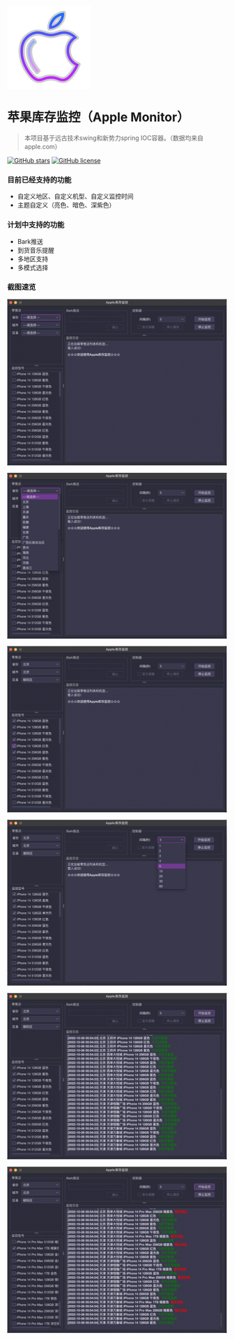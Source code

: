 


<a href="https://github.com/jkfaner/apple-monitor">
 <img alt="apple-monitor-Logo" src="https://github.com/jkfaner/apple-monitor/blob/master/image/icons8-mac-os-96.svg">
</a>

# 苹果库存监控（Apple Monitor）

> 本项目基于远古技术swing和新势力spring IOC容器。（数据均来自apple.com）

[![GitHub stars](https://img.shields.io/github/stars/jkfaner/apple-monitor.svg)](https://github.com/jkfaner/apple-monitor)
[![GitHub license](https://img.shields.io/github/license/jkfaner/apple-monitor.svg)](https://github.com/jkfaner/apple-monitor/LICENSE.txt)

### 目前已经支持的功能
+ 自定义地区、自定义机型、自定义监控时间
+ 主题自定义（亮色、暗色、深紫色）

### 计划中支持的功能
+ Bark推送
+ 到货音乐提醒
+ 多地区支持
+ 多模式选择

### 截图速览
<p align="center">
  <a href="https://github.com/jkfaner/apple-monitor/blob/master/image/main-window.png">
   <img alt="apple-monitor" src="https://github.com/jkfaner/apple-monitor/blob/master/image/main-window.png">
  </a>
</p>  
<p align="center">
  <a href="https://github.com/jkfaner/apple-monitor/blob/master/image/select-address.png">
   <img alt="apple-monitor" src="https://github.com/jkfaner/apple-monitor/blob/master/image/select-address.png">
  </a>
</p>  
<p align="center">
  <a href="https://github.com/jkfaner/apple-monitor/blob/master/image/select-model.png">
   <img alt="apple-monitor" src="https://github.com/jkfaner/apple-monitor/blob/master/image/select-model.png">
  </a>
</p>  
<p align="center">
  <a href="https://github.com/jkfaner/apple-monitor/blob/master/image/select-time.png">
   <img alt="apple-monitor" src="https://github.com/jkfaner/apple-monitor/blob/master/image/select-time.png">
  </a>
</p>  
<p align="center">
  <a href="https://github.com/jkfaner/apple-monitor/blob/master/image/start01.png">
   <img alt="apple-monitor" src="https://github.com/jkfaner/apple-monitor/blob/master/image/start01.png">
  </a>
</p>  
<p align="center">
  <a href="https://github.com/jkfaner/apple-monitor/blob/master/image/start02.png">
   <img alt="apple-monitor" src="https://github.com/jkfaner/apple-monitor/blob/master/image/start02.png">
  </a>
</p>  
